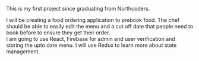 This is my first project since graduating from Northcoders.

I will be creating a food ordering application to prebook food. 
The chef should be able to easily edit the menu and a cut off date 
that people need to book before to ensure they get their order.
<br>
I am going to use React, Firebase for admin and user verification
and storing the upto date menu.
I will use Redux to learn more about state management.

